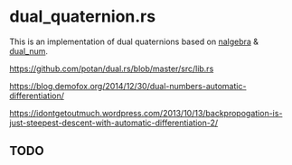 # dual_quaternion.rs

This is an implementation of dual quaternions based on [nalgebra](https://github.com/rustsim/nalgebra) & [dual_num](https://github.com/novacrazy/dual_num).



https://github.com/potan/dual.rs/blob/master/src/lib.rs


https://blog.demofox.org/2014/12/30/dual-numbers-automatic-differentiation/

https://idontgetoutmuch.wordpress.com/2013/10/13/backpropogation-is-just-steepest-descent-with-automatic-differentiation-2/

## TODO
